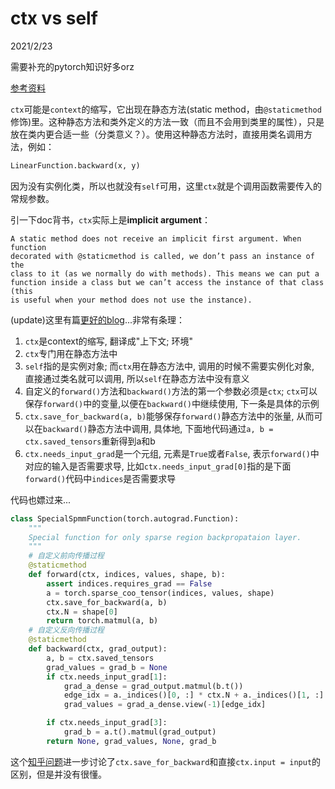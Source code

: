 # ctx vs self

2021/2/23  

需要补充的pytorch知识好多orz  

[参考资料](https://stackoverflow.com/questions/49516188/difference-between-ctx-and-self-in-python)  

`ctx`可能是`context`的缩写，它出现在静态方法(static method，由`@staticmethod`修饰)里。这种静态方法和类外定义的方法一致（而且不会用到类里的属性），只是放在类内更合适一些（分类意义？）。使用这种静态方法时，直接用类名调用方法，例如：  

```python  
LinearFunction.backward(x, y)
```  

因为没有实例化类，所以也就没有`self`可用，这里`ctx`就是个调用函数需要传入的常规参数。  

引一下doc背书，`ctx`实际上是**implicit argument**：  


    A static method does not receive an implicit first argument. When function 
    decorated with @staticmethod is called, we don’t pass an instance of the 
    class to it (as we normally do with methods). This means we can put a 
    function inside a class but we can’t access the instance of that class (this 
    is useful when your method does not use the instance).

(update)这里有篇[更好的blog](https://blog.csdn.net/littlehaes/article/details/103828130)...非常有条理：  
1. `ctx`是context的缩写, 翻译成"上下文; 环境"  
2. `ctx`专门用在静态方法中  
3. `self`指的是实例对象; 而`ctx`用在静态方法中, 调用的时候不需要实例化对象, 直接通过类名就可以调用, 所以`self`在静态方法中没有意义  
4. 自定义的`forward()`方法和`backward()`方法的第一个参数必须是`ctx`; `ctx`可以保存`forward()`中的变量,以便在`backward()`中继续使用, 下一条是具体的示例  
5. `ctx.save_for_backward(a, b)`能够保存`forward()`静态方法中的张量, 从而可以在`backward()`静态方法中调用, 具体地, 下面地代码通过`a, b = ctx.saved_tensors`重新得到a和b  
6. `ctx.needs_input_grad`是一个元组, 元素是`True`或者`False`, 表示`forward()`中对应的输入是否需要求导, 比如`ctx.needs_input_grad[0]`指的是下面`forward()`代码中`indices`是否需要求导  

代码也嫖过来...  

```python  
class SpecialSpmmFunction(torch.autograd.Function):
    """
    Special function for only sparse region backpropataion layer.
    """
    # 自定义前向传播过程
    @staticmethod
    def forward(ctx, indices, values, shape, b):
        assert indices.requires_grad == False
        a = torch.sparse_coo_tensor(indices, values, shape)
        ctx.save_for_backward(a, b)
        ctx.N = shape[0]
        return torch.matmul(a, b)
    # 自定义反向传播过程
    @staticmethod
    def backward(ctx, grad_output):
        a, b = ctx.saved_tensors
        grad_values = grad_b = None
        if ctx.needs_input_grad[1]:
            grad_a_dense = grad_output.matmul(b.t())
            edge_idx = a._indices()[0, :] * ctx.N + a._indices()[1, :]
            grad_values = grad_a_dense.view(-1)[edge_idx]

        if ctx.needs_input_grad[3]:
            grad_b = a.t().matmul(grad_output)
        return None, grad_values, None, grad_b
```  

这个[知乎问题](https://www.zhihu.com/question/366882609/answer/982196400)进一步讨论了`ctx.save_for_backward`和直接`ctx.input = input`的区别，但是并没有很懂。  